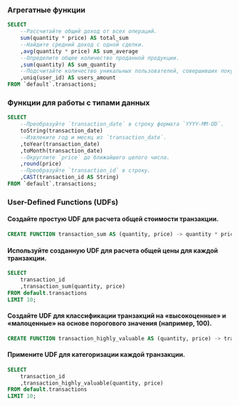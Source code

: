 ### Агрегатные функции
```sql
SELECT
    --Рассчитайте общий доход от всех операций.
    sum(quantity * price) AS total_sum
    --Найдите средний доход с одной сделки.
    ,avg(quantity * price) AS sum_average
    --Определите общее количество проданной продукции.
    ,sum(quantity) AS sum_quantity
    --Подсчитайте количество уникальных пользователей, совершивших покупку.
    ,uniq(user_id) AS users_amount
FROM `default`.transactions;
```

### Функции для работы с типами данных
```sql
SELECT
    --Преобразуйте `transaction_date` в строку формата `YYYY-MM-DD`.
    toString(transaction_date)
    --Извлеките год и месяц из `transaction_date`.
    ,toYear(transaction_date)
    ,toMonth(transaction_date)
    --Округлите `price` до ближайшего целого числа.
    ,round(price)
    --Преобразуйте `transaction_id` в строку.
    ,CAST(transaction_id AS String)
FROM `default`.transactions;
```

### User-Defined Functions (UDFs)
#### Создайте простую UDF для расчета общей стоимости транзакции.
```sql
CREATE FUNCTION transaction_sum AS (quantity, price) -> quantity * price;
```

#### Используйте созданную UDF для расчета общей цены для каждой транзакции.
```sql
SELECT
    transaction_id
    ,transaction_sum(quantity, price)
FROM default.transactions
LIMIT 10;
```

#### Создайте UDF для классификации транзакций на «высокоценные» и «малоценные» на основе порогового значения (например, 100).
```sql
CREATE FUNCTION transaction_highly_valuable AS (quantity, price) -> transaction_sum(quantity, price) > 100;
```

#### Примените UDF для категоризации каждой транзакции.
```sql
SELECT
    transaction_id
    ,transaction_highly_valuable(quantity, price)
FROM default.transactions
LIMIT 10;
```
